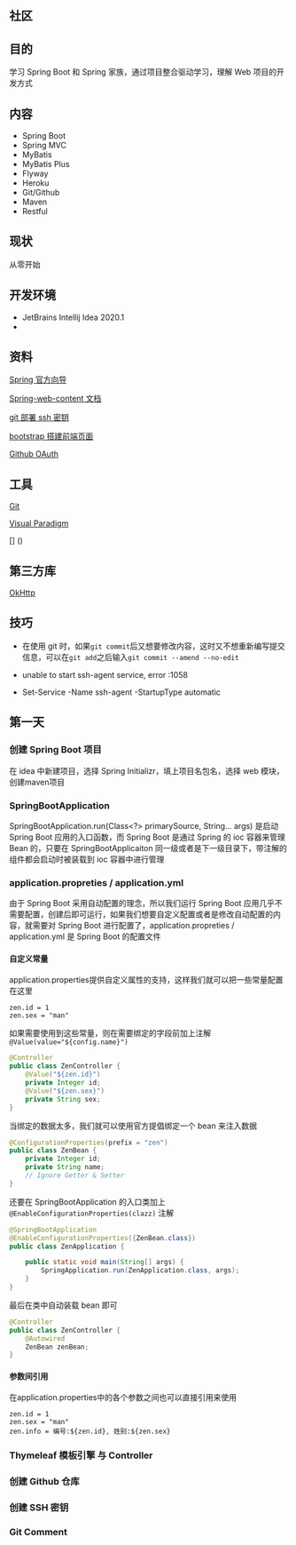 ## 社区



## 目的

学习 Spring Boot 和 Spring 家族，通过项目整合驱动学习，理解 Web 项目的开发方式



## 内容

- Spring Boot
- Spring MVC
- MyBatis
- MyBatis Plus
- Flyway
- Heroku
- Git/Github
- Maven
- Restful



## 现状

从零开始



## 开发环境

- JetBrains Intellij Idea 2020.1
- 



## 资料

[Spring 官方向导](https://spring.io/guides)

[Spring-web-content 文档](https://spring.io/guides/gs/serving-web-content/) 

[git 部署 ssh 密钥](https://developer.github.com/v3/guides/managing-deploy-keys/#deploy-keys) 

[bootstrap 搭建前端页面](https://v3.bootcss.com/getting-started/) 

[Github OAuth](https://developer.github.com/apps/building-oauth-apps/creating-an-oauth-app/)

## 工具

[Git](https://git-scm.com/)

[Visual Paradigm](https://www.visual-paradigm.com/cn/)

[] ()

## 第三方库
[OkHttp](https://square.github.io/okhttp)

## 技巧

- 在使用 git 时，如果`git commit`后又想要修改内容，这时又不想重新编写提交信息，可以在`git add`之后输入`git commit --amend --no-edit`

- unable to start ssh-agent service, error :1058

- Set-Service -Name ssh-agent -StartupType automatic

  

## 第一天

### 创建 Spring Boot 项目

在 idea 中新建项目，选择 Spring Initializr，填上项目名包名，选择 web 模块，创建maven项目

### SpringBootApplication

SpringBootApplication.run(Class<?> primarySource, String... args) 是启动 Spring Boot 应用的入口函数，而 Spring Boot 是通过 Spring 的 ioc 容器来管理 Bean 的，只要在 SpringBootApplicaiton 同一级或者是下一级目录下，带注解的组件都会启动时被装载到 ioc 容器中进行管理

### application.propreties / application.yml

由于 Spring Boot 采用自动配置的理念，所以我们运行 Spring Boot 应用几乎不需要配置，创建后即可运行，如果我们想要自定义配置或者是修改自动配置的内容，就需要对 Spring Boot 进行配置了，application.propreties / application.yml 是 Spring Boot 的配置文件

#### 自定义常量

application.properties提供自定义属性的支持，这样我们就可以把一些常量配置在这里

```properties
zen.id = 1
zen.sex = "man"
```

如果需要使用到这些常量，则在需要绑定的字段前加上注解`@Value(value="${config.name}")`

```java
@Controller
public class ZenController {
    @Value("${zen.id}")
    private Integer id;
    @Value("${zen.sex}")
    private String sex;
}
```

当绑定的数据太多，我们就可以使用官方提倡绑定一个 bean 来注入数据

```java
@ConfigurationProperties(prefix = "zen")
public class ZenBean {
    private Integer id;
    private String name;
    // Ignore Getter & Setter
}
```

还要在 SpringBootApplication 的入口类加上 `@EnableConfigurationProperties(clazz)` 注解

```java
@SpringBootApplication
@EnableConfigurationProperties({ZenBean.class})
public class ZenApplication {

    public static void main(String[] args) {
        SpringApplication.run(ZenApplication.class, args);
    }
}

```

最后在类中自动装载 bean 即可

```java
@Controller
public class ZenController {
    @Autowired
    ZenBean zenBean;
}
```

#### 参数间引用

在application.properties中的各个参数之间也可以直接引用来使用

```properties
zen.id = 1
zen.sex = "man"
zen.info = 编号:${zen.id}, 姓别:${zen.sex}
```



### Thymeleaf 模板引擎 与 Controller



### 创建 Github 仓库



### 创建 SSH 密钥



### Git Comment